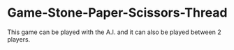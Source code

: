 # Game-Stone-Paper-Scissors-Thread
This game can be played with the A.I. and it can also be played between 2 players.
